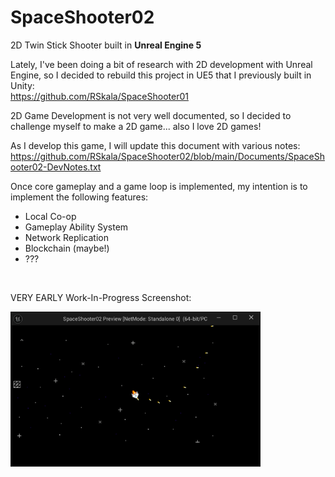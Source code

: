 # SpaceShooter02
 2D Twin Stick Shooter built in **Unreal Engine 5**

 Lately, I've been doing a bit of research with 2D development with Unreal Engine, so I decided to rebuild this project in UE5 that I previously built in Unity: <br>
 https://github.com/RSkala/SpaceShooter01

 2D Game Development is not very well documented, so I decided to challenge myself to make a 2D game... also I love 2D games!

 As I develop this game, I will update this document with various notes:
 https://github.com/RSkala/SpaceShooter02/blob/main/Documents/SpaceShooter02-DevNotes.txt

 Once core gameplay and a game loop is implemented, my intention is to implement the following features:
 * Local Co-op
 * Gameplay Ability System
 * Network Replication
 * Blockchain (maybe!)
 * ???

<br>

VERY EARLY Work-In-Progress Screenshot: <br>

<img src="./Assets-Source/Screenshots/ScreenShot00001.png" width=400/>

<br>

#
